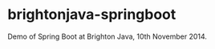 brightonjava-springboot
=======================

Demo of Spring Boot at Brighton Java, 10th November 2014.

